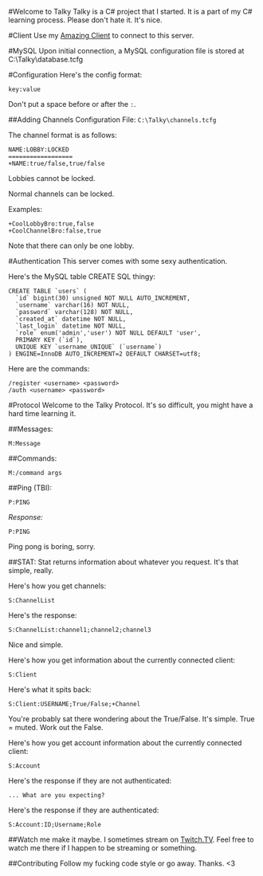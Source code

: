 #Welcome to Talky
Talky is a C# project that I started. It is a part of my C# learning process.
Please don't hate it. It's nice.

#Client
Use my [Amazing Client](https://github.com/SysVoid/Talky-Client) to connect to this server.

#MySQL
Upon initial connection, a MySQL configuration file is stored at C:\Talky\database.tcfg

#Configuration
Here's the config format:
```
key:value
```
Don't put a space before or after the `:`.

##Adding Channels
Configuration File: `C:\Talky\channels.tcfg`

The channel format is as follows:
```
NAME:LOBBY:LOCKED
==================
+NAME:true/false,true/false
```
Lobbies cannot be locked.

Normal channels can be locked.

Examples:
```
+CoolLobbyBro:true,false
+CoolChannelBro:false,true
```
Note that there can only be one lobby.

#Authentication
This server comes with some sexy authentication.

Here's the MySQL table CREATE SQL thingy:
```
CREATE TABLE `users` (
  `id` bigint(30) unsigned NOT NULL AUTO_INCREMENT,
  `username` varchar(16) NOT NULL,
  `password` varchar(128) NOT NULL,
  `created_at` datetime NOT NULL,
  `last_login` datetime NOT NULL,
  `role` enum('admin','user') NOT NULL DEFAULT 'user',
  PRIMARY KEY (`id`),
  UNIQUE KEY `username_UNIQUE` (`username`)
) ENGINE=InnoDB AUTO_INCREMENT=2 DEFAULT CHARSET=utf8;
```

Here are the commands:
```
/register <username> <password>
/auth <username> <password>
```

#Protocol
Welcome to the Talky Protocol. It's so difficult, you might have a hard time learning it.

##Messages:
```
M:Message
```

##Commands:
```
M:/command args
```

##Ping (TBI):
```
P:PING
```

*Response:*
```
P:PING
```
Ping pong is boring, sorry.

##STAT:
Stat returns information about whatever you request. It's that simple, really.

Here's how you get channels:
```
S:ChannelList
```
Here's the response:
```
S:ChannelList:channel1;channel2;channel3
```
Nice and simple.

Here's how you get information about the currently connected client:
```
S:Client
```
Here's what it spits back:
```
S:Client:USERNAME;True/False;+Channel
```
You're probably sat there wondering about the True/False. It's simple. True = muted. Work out the False.

Here's how you get account information about the currently connected client:
```
S:Account
```
Here's the response if they are not authenticated:
```
... What are you expecting?
```
Here's the response if they are authenticated:
```
S:Account:ID;Username;Role
```

##Watch me make it maybe.
I sometimes stream on [Twitch.TV](https://twitch.tv/sysvoid). Feel free to watch me there if I happen to be streaming or something.

##Contributing
Follow my fucking code style or go away. Thanks. <3
